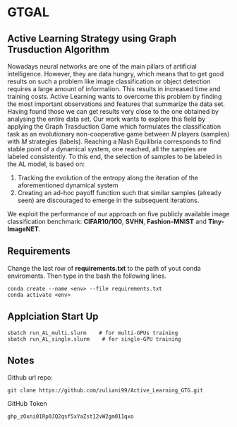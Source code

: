 # GTGAL
## Active Learning Strategy using Graph Trusduction Algorithm

Nowadays neural networks are one of the main pillars of artificial intelligence. However, they are data hungry, which means that to get good results on such a problem like image classification or object detection requires a large amount of information. This results in increased time and training costs. Active Learning wants to overcome this problem by finding the most important observations and features that summarize the data set. Having found those we can get results very close to the one obtained by analysing the entire data set. Our work wants to explore this field by applying the Graph Trasduction Game which formulates the classification task as an evolutionary non-cooperative game between *N* players (samples) with *M* strategies (labels). Reaching a Nash Equilibria corresponds to find stable point of a dynamical system, one reached, all the samples are labeled consistently. To this end, the selection of samples to be labeled in the AL model, is based on:

1. Tracking the evolution of the entropy along the iteration of the aforementioned dynamical system
2. Creating an ad-hoc payoff function such that similar samples (already seen) are discouraged to emerge in the subsequent iterations.

We exploit the performance of our approach on five publicly available image classification benchmark: **CIFAR10/100**, **SVHN**, **Fashion-MNIST** and **Tiny-ImageNET**.

## Requirements

Change the last row of **requirements.txt** to the path of yout conda enviroments. Then type in the bash the following lines.
```
conda create --name <env> --file requirements.txt
conda activate <env>
```

## Applciation Start Up
```
sbatch run_AL_multi.slurm    # for multi-GPUs training
sbatch run_AL_single.slurm    # for single-GPU training
```

## Notes
Github url repo:
```
git clone https://github.com/zuliani99/Active_Learning_GTG.git
```

GitHub Token
```
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
```
